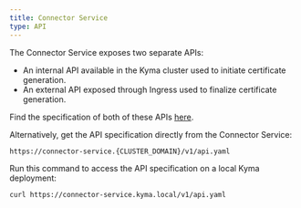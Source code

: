 ```yaml
---
title: Connector Service
type: API
---
```


The Connector Service exposes two separate APIs:

- An internal API available in the Kyma cluster used to initiate certificate generation.
- An external API exposed through Ingress used to finalize certificate generation.

Find the specification of both of these APIs [here](./assets/connectorapi.yaml).

Alternatively, get the API specification directly from the Connector Service:
```
https://connector-service.{CLUSTER_DOMAIN}/v1/api.yaml
```
Run this command to access the API specification on a local Kyma deployment:
```
curl https://connector-service.kyma.local/v1/api.yaml
```
